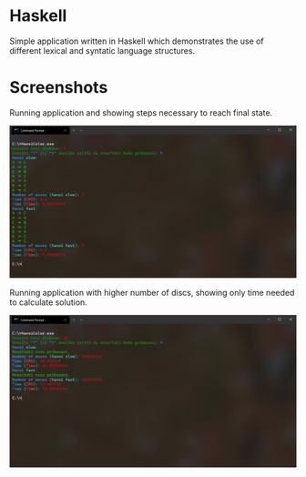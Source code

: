 # Haskell
Simple application written in Haskell which demonstrates the use of different lexical and syntatic language structures.
# Screenshots
Running application and showing steps necessary to reach final state.

![Screenshot1](https://github.com/darkopuflovic/Haskell/blob/master/Screen1.png)

Running application with higher number of discs, showing only time needed to calculate solution.

![Screenshot2](https://github.com/darkopuflovic/Haskell/blob/master/Screen2.png)
